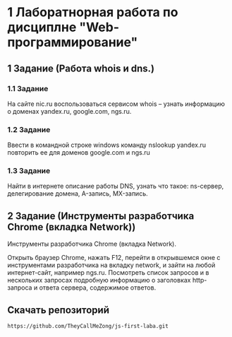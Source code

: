 <h1>1 Лаборатнорная работа по дисциплне "Web-программирование"</h1>

<h2>1 Задание (Работа whois и dns.)</h2>
<h3>1.1 Задание</h3>
На сайте nic.ru воспользоваться сервисом whois – узнать информацию о доменах yandex.ru, google.com, ngs.ru.

<h3>1.2 Задание</h3>
Ввести в командной строке windows команду nslookup yandex.ru повторить ее для доменов google.com и ngs.ru
<h3>1.3 Задание</h3>
Найти в интернете описание работы DNS, узнать что такое: ns-сервер, делегирование домена, A-запись, MX-запись.

<h2>2 Задание (Инструменты разработчика Chrome (вкладка Network))</h2>
Инструменты разработчика Chrome (вкладка Network).

Открыть браузер Chrome, нажать F12, перейти в открывшемся окне с инструментами разработчика на вкладку network, и зайти на любой интернет-сайт, например ngs.ru. Посмотреть список запросов и в нескольких запросах подробную информацию о заголовках http-запроса и ответа сервера, содержимое ответов.

<h2>Скачать репозиторий</h2>
<pre>
<code>https://github.com/TheyCallMeZong/js-first-laba.git</code>
</pre>
